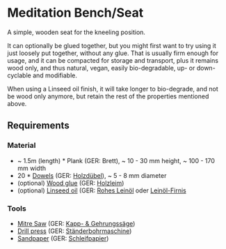 <!--
SPDX-FileCopyrightText: 2021 Robin Vobruba <hoijui.quaero@gmail.com>

SPDX-License-Identifier: CC0-1.0
-->

# Meditation Bench/Seat

A simple, wooden seat for the kneeling position.

It can optionally be glued together,
but you might first want to try using it just loosely put together,
without any glue.
That is usually firm enough for usage,
and it can be compacted for storage and transport,
plus it remains wood only,
and thus natural, vegan, easily bio-degradable, up- or down-cyclable and modifiable.

When using a Linseed oil finish,
it will take longer to bio-degrade,
and not be wood only anymore,
but retain the rest of the properties mentioned above.

## Requirements

### Material

* ~ 1.5m (length) * Plank (GER: Brett), ~ 10 - 30 mm height, ~ 100 - 170 mm width
* 20 * [Dowels](https://en.wikipedia.org/wiki/Dowel)
  (GER: [Holzdübel](https://de.wikipedia.org/wiki/Holzd%C3%BCbel)), ~ 5 - 8 mm diameter
* (optional) [Wood glue](https://en.wikipedia.org/wiki/Wood_glue#Casein)
  (GER: [Holzleim](https://de.wikipedia.org/wiki/Holzleim#Kaseinleim))
* (optional) [Linseed oil](https://en.wikipedia.org/wiki/Linseed_oil#Wood_finish)
  (GER: [Rohes Leinöl](https://de.wikipedia.org/wiki/Lein%C3%B6l#Rohes_Lein%C3%B6l)
  oder [Leinöl-Firnis](https://de.wikipedia.org/wiki/Lein%C3%B6l#Lein%C3%B6lfirnis())

### Tools

* [Mitre Saw](https://en.wikipedia.org/wiki/Miter_saw)
  (GER: [Kapp- & Gehrungssäge](https://en.wikipedia.org/wiki/Miter_saw))
* [Drill press](https://de.wikipedia.org/wiki/St%C3%A4nderbohrmaschine)
  (GER: [Ständerbohrmaschine](https://de.wikipedia.org/wiki/St%C3%A4nderbohrmaschine))
* [Sandpaper](https://en.wikipedia.org/wiki/Sandpaper)
  (GER: [Schleifpapier](https://de.wikipedia.org/wiki/Schleifpapier))

